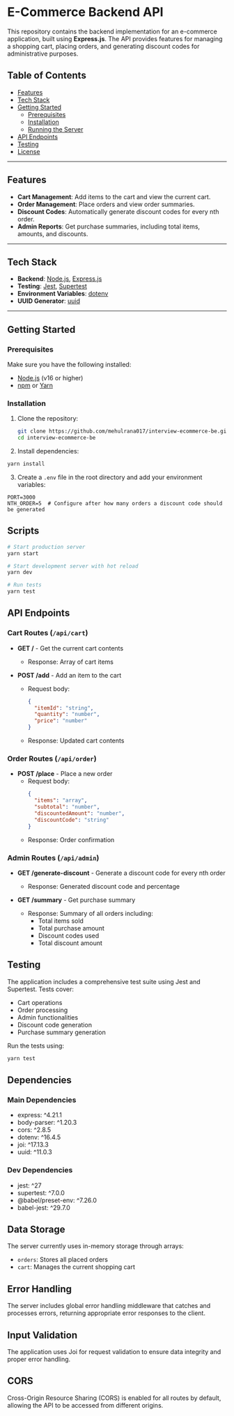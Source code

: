 # E-Commerce Backend API

This repository contains the backend implementation for an e-commerce application, built using **Express.js**. The API provides features for managing a shopping cart, placing orders, and generating discount codes for administrative purposes.

## Table of Contents

- [Features](#features)
- [Tech Stack](#tech-stack)
- [Getting Started](#getting-started)
  - [Prerequisites](#prerequisites)
  - [Installation](#installation)
  - [Running the Server](#running-the-server)
- [API Endpoints](#api-endpoints)
- [Testing](#testing)
- [License](#license)

---

## Features

- **Cart Management**: Add items to the cart and view the current cart.
- **Order Management**: Place orders and view order summaries.
- **Discount Codes**: Automatically generate discount codes for every nth order.
- **Admin Reports**: Get purchase summaries, including total items, amounts, and discounts.

---

## Tech Stack

- **Backend**: [Node.js](https://nodejs.org/), [Express.js](https://expressjs.com/)
- **Testing**: [Jest](https://jestjs.io/), [Supertest](https://github.com/visionmedia/supertest)
- **Environment Variables**: [dotenv](https://github.com/motdotla/dotenv)
- **UUID Generator**: [uuid](https://github.com/uuidjs/uuid)

---

## Getting Started

### Prerequisites

Make sure you have the following installed:

- [Node.js](https://nodejs.org/) (v16 or higher)
- [npm](https://www.npmjs.com/) or [Yarn](https://yarnpkg.com/)

### Installation

1. Clone the repository:

   ```bash
   git clone https://github.com/mehulrana017/interview-ecommerce-be.git
   cd interview-ecommerce-be
   ```

2. Install dependencies:

```bash
yarn install
```

3. Create a `.env` file in the root directory and add your environment variables:

```env
PORT=3000
NTH_ORDER=5  # Configure after how many orders a discount code should be generated
```

## Scripts

```bash
# Start production server
yarn start

# Start development server with hot reload
yarn dev

# Run tests
yarn test
```

## API Endpoints

### Cart Routes (`/api/cart`)

- **GET /** - Get the current cart contents

  - Response: Array of cart items

- **POST /add** - Add an item to the cart
  - Request body:
    ```json
    {
      "itemId": "string",
      "quantity": "number",
      "price": "number"
    }
    ```
  - Response: Updated cart contents

### Order Routes (`/api/order`)

- **POST /place** - Place a new order
  - Request body:
    ```json
    {
      "items": "array",
      "subtotal": "number",
      "discountedAmount": "number",
      "discountCode": "string"
    }
    ```
  - Response: Order confirmation

### Admin Routes (`/api/admin`)

- **GET /generate-discount** - Generate a discount code for every nth order

  - Response: Generated discount code and percentage

- **GET /summary** - Get purchase summary
  - Response: Summary of all orders including:
    - Total items sold
    - Total purchase amount
    - Discount codes used
    - Total discount amount

## Testing

The application includes a comprehensive test suite using Jest and Supertest. Tests cover:

- Cart operations
- Order processing
- Admin functionalities
- Discount code generation
- Purchase summary generation

Run the tests using:

```bash
yarn test
```

## Dependencies

### Main Dependencies

- express: ^4.21.1
- body-parser: ^1.20.3
- cors: ^2.8.5
- dotenv: ^16.4.5
- joi: ^17.13.3
- uuid: ^11.0.3

### Dev Dependencies

- jest: ^27
- supertest: ^7.0.0
- @babel/preset-env: ^7.26.0
- babel-jest: ^29.7.0

## Data Storage

The server currently uses in-memory storage through arrays:

- `orders`: Stores all placed orders
- `cart`: Manages the current shopping cart

## Error Handling

The server includes global error handling middleware that catches and processes errors, returning appropriate error responses to the client.

## Input Validation

The application uses Joi for request validation to ensure data integrity and proper error handling.

## CORS

Cross-Origin Resource Sharing (CORS) is enabled for all routes by default, allowing the API to be accessed from different origins.
